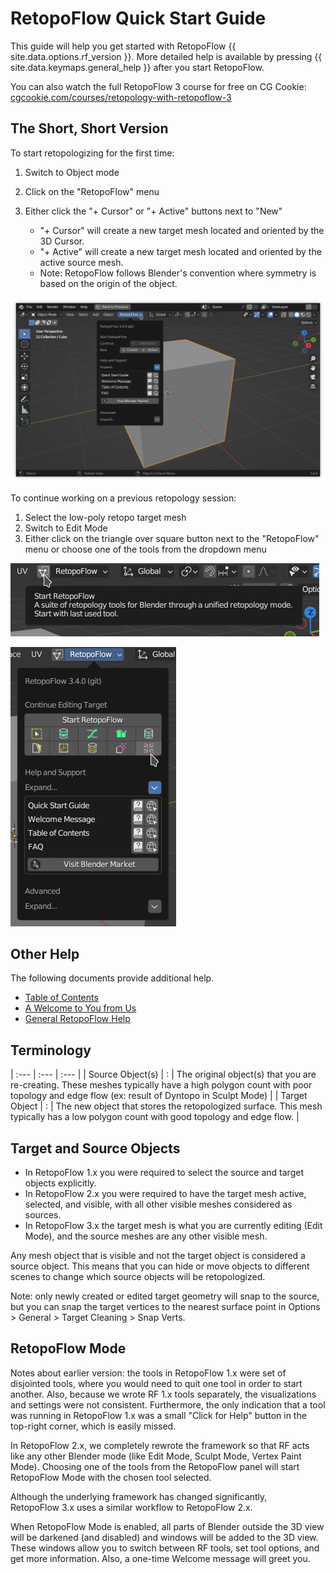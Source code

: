 # RetopoFlow Quick Start Guide

This guide will help you get started with RetopoFlow {{ site.data.options.rf_version }}. More detailed help is available by pressing {{ site.data.keymaps.general_help }} after you start RetopoFlow. 

You can also watch the full RetopoFlow 3 course for free on CG Cookie: 
[cgcookie.com/courses/retopology-with-retopoflow-3](https://cgcookie.com/courses/retopology-with-retopoflow-3)

## The Short, Short Version

To start retopologizing for the first time:

1. Switch to Object mode
2. Click on the "RetopoFlow" menu
3. Either click the "+ Cursor" or "+ Active" buttons next to "New"

    - "+ Cursor" will create a new target mesh located and oriented by the 3D Cursor.
    - "+ Active" will create a new target mesh located and oriented by the active source mesh.
    - Note: RetopoFlow follows Blender's convention where symmetry is based on the origin of the object.

![](images/start_rf_create_new_target.png)



To continue working on a previous retopology session:

1. Select the low-poly retopo target mesh
2. Switch to Edit Mode
3. Either click on the triangle over square button next to the "RetopoFlow" menu or choose one of the tools from the dropdown menu

![](images/start_rf_quickstart.png)

![](images/start_rf_tool.png)


## Other Help

The following documents provide additional help.

- [Table of Contents](table_of_contents.md)
- [A Welcome to You from Us](welcome.md)
- [General RetopoFlow Help](general.md)


## Terminology


| :--- | :--- | :--- |
| Source Object(s) | : | The original object(s) that you are re-creating.  These meshes typically have a high polygon count with poor topology and edge flow (ex: result of Dyntopo in Sculpt Mode) |
| Target Object    | : | The new object that stores the retopologized surface.  This mesh typically has a low polygon count with good topology and edge flow. |


## Target and Source Objects

- In RetopoFlow&nbsp;1.x you were required to select the source and target objects explicitly.
- In RetopoFlow&nbsp;2.x you were required to have the target mesh active, selected, and visible, with all other visible meshes considered as sources.
- In RetopoFlow&nbsp;3.x the target mesh is what you are currently editing (Edit Mode), and the source meshes are any other visible mesh.

Any mesh object that is visible and not the target object is considered a source object.
This means that you can hide or move objects to different scenes to change which source objects will be retopologized.

Note: only newly created or edited target geometry will snap to the source, but you can snap the target vertices to the nearest surface point in Options > General > Target Cleaning > Snap Verts.


## RetopoFlow Mode

Notes about earlier version: the tools in RetopoFlow&nbsp;1.x were set of disjointed tools, where you would need to quit one tool in order to start another.
Also, because we wrote RF&nbsp;1.x tools separately, the visualizations and settings were not consistent.
Furthermore, the only indication that a tool was running in RetopoFlow&nbsp;1.x was a small "Click for Help" button in the top-right corner, which is easily missed.

In RetopoFlow&nbsp;2.x, we completely rewrote the framework so that RF acts like any other Blender mode (like Edit Mode, Sculpt Mode, Vertex Paint Mode).
Choosing one of the tools from the RetopoFlow panel will start RetopoFlow Mode with the chosen tool selected.

Although the underlying framework has changed significantly, RetopoFlow&nbsp;3.x uses a similar workflow to RetopoFlow&nbsp;2.x.

When RetopoFlow Mode is enabled, all parts of Blender outside the 3D view will be darkened (and disabled) and windows will be added to the 3D view.
These windows allow you to switch between RF tools, set tool options, and get more information.
Also, a one-time Welcome message will greet you.


